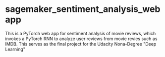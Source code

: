 # sagemaker_sentiment_analysis_webapp
This is a PyTorch web app for sentiment analysis of movie reviews, which invokes a PyTorch RNN to analyze user reviews from movie revies such as IMDB. This serves as the final project for the Udacity Nona-Degree "Deep Learning" 
